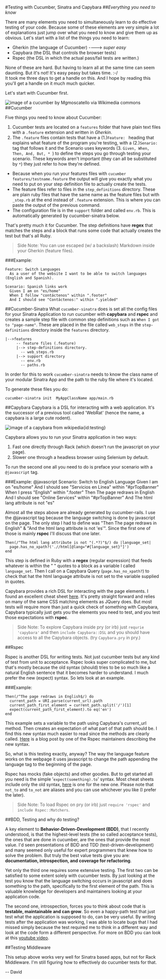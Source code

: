 #Testing with Cucumber, Sinatra and Capybara
##_Everything you need to know_

There are many elements you need to simultaneously learn to do effective testing of your code. Because some of these elements are very simple a lot of explanations just jump over what you need to know and give them up as obvious. Let's start with a list of the things you need to learn:

- Gherkin (the language of Cucumber) ----> _super easy_
- Capybara (the DSL that controls the browser tests) 
- Rspec (the DSL in which the actual pass/fail tests are written.)

None of these are hard. But having to learn all at the same time can seem daunting. But it's not! It's easy peasy but takes time. :-/  
It took me three days to get a handle on this. And I hope by reading this you'll get a handle on it much much quicker.

Let's start with Cucumber first.

![image of a cucumber by Mgmoscatello via Wikimedia commons][1]
##Cucumber

Five things you need to know about Cucumber:

1. Cucumber tests are located on a `features` folder that have plain text files with a `.feature` extension and written in _Gherkin_. 
2. The `.feature` files contain tests that have a (1.)`Feature: ` heading that explains what feature of the program you're testing, with a (2.)`Senario:` tag that follows it and the Scenario uses keywords (3. `Given, When, Then, And, But, * `) to define the steps you go through testing your scenario. These keywords aren't important (they can all be substituted by _`*`_) they just refer to how they're defined. 
- Because when you run your features files with `cucumber features/testname.feature` the output will give you exactly what you need to put on your step definition file to actually create the tests.
- The feature files refer to files in the `step_definitions` directory. These are plain ruby files that have the same name as the feature files but with `_step.rb` at the end instead of `.feature` extension. This is where you can paste the output of the previous command. 
- The configuration file is in the `support` folder and called `env.rb`. This is automatically generated by cucumber-sinatra below.

That's pretty much it for Cucumber. The step definitions have **regex** that matches the steps and a block that runs some code that actually creates the test but that's all Ruby. 

>Side Note: You can use escaped (w/ a backslash) Markdown inside your Gherkin (feature files).

###Example:
    
    Feature: Switch Languages
      As a user of the website I want to be able to switch languages (English and Spanish).

    Scenario: Spanish links work
      Given I am on "es/home"
      When I follow "contáctenos" within ".footer"  
      And I should see "Contáctenos:" within ".yielded"


##Cucumber-Sinatra
What `cucumber-sinatra` does is set all the config files for your Sinatra Application to run cucumber with **capybara** and **rspec** and creates a sample step file with common step definitions such as `When I got to "page-name"`. These are placed in the file called `web_steps` in the `step-definitions` directory inside the `features` directory.

    |-->features  
         -- feature files (.feature)  
         |--> step-definitions directory.  
           -- web_steps.rb  
         |--> support directory  
           -- env.rb  
           -- paths.rb  

In order for this to work `cucumber-sinatra` needs to know the class name of your modular Sinatra App and the path to the ruby file where it's located. 

To generate these files you do:  

    cucumber-sinatra init  MyAppClassName app/main.rb


##Capybara
Capybara is a DSL for interacting with a web application. It's the successor of a previous tool called 'WebRat' (hence the name, a capybara is a large cute rodent).

![image of a capybara from wikipedia][2]{id:testing}

Capybara allows you to run your Sinatra application in two ways: 

1. Fast one directly through Rack (which doesn't run the javascript on your page).
2. Slower one through a headless browser using Selenium by default.

To run the second one all you need to do is preface your scenario with a `@javascript` tag. 

###Example:
    @javascript
    Scenario: Switch to English Language
      Given I am on "es/home"
      And I should see "Servicios en Línea" within "#prTopBanner"
      When I press "English" within ".footer"
      Then The page redraws in English 
      And I should see "Online Services" within "#prTopBanner"
      And The html lang attribute is not "es"

Almost all the steps above are already generated by cucumber-rails. I use the @javascript tag because the language switching is done by javascript on the page. The only step I had to define was "Then The page redraws in English" & "And the html lang attribute is not 'es'". Since the first one of those is mainly **rspec** I'll discuss that one later. 

    Then(/^The html lang attribute is not "(.*?)"$/) do |language_set|
      page.has_no_xpath?('.//html[@lang="#{language_set}"]')
    end

This step is defined in Ruby with a **regex** (regular expression) that feeds whatever is within the " " quotes to a block as a variable I called `language_set`. Then I call on a Capybara Query (`page.has_no_xpath?`) to check that hat the html language attribute is not set to the variable supplied in quotes.

Capybara provides a rich DSL for interacting with the page elements. I found an excellent cheat sheet [here][3]. It's pretty straight forward and relies on many of the same CSS matching elements as JQuery does. But most tests will require more than just a quick check of something with Capybara, Capybara typically just gets you the elements you need to test, and you test those expectations with **rspec**.

>Side Note: To explore Capybara inside pry (or irb) just `requrie 'capybara'` and then `include Capybara::DSL` and you should have access to all the Capybara objects. (try `Capybara.pry` in pry.)

##Rspec

Rspec is another DSL for writing tests. Not just cucumber tests but any kind of test from unit to acceptance. Rspec looks super complicated to me, but that's mostly because the old syntax (should) tries to be so much like a natural English sentence that it becomes harder to understand. I much prefer the new (expect) syntax. So lets look at an example.

###Example:

    Then(/^The page redraws in English$/) do
      current_path = URI.parse(current_url).path
      current_path_first_element = current_path.split('/')[1]
      expect(current_path_first_element).to eq('en')
    end

This example sets a variable to the path using Capybara's current_url method. Then creates an expectation of what part of that path should be. I find this new syntax much easier to read since the methods are clearly called. [Here][4] is a blog post by one of the Rspec maintainers describing the new syntax.

So, what is this testing exactly, anyway?
The way the language feature works on the webpage it uses javascript to change the path appending the language tag to the beginning of the page. 

Rspec has mocks (fake objects) and other goodies. But to get started all you need is the simple '`expect(something).to`' syntax. Most cheat sheets include only the old syntax, [here][6] is one for the new one. Please note that `not_to` and `to_not` are aliases and you can use whichever you like (I prefer the later).

>Side Note: To load Rspec on pry (or irb) just `require 'rspec'` and `include Rspec::Matchers`.

##BDD, Testing and why do testing?

A key element to **Behavior-Driven-Development (BDD)**, that I recently understood, is that the highest-level tests (the so called acceptance tests), the ones that are done in cucumber, are the ones that provide the most value. I'd seen presentations of BDD and TDD (test-driven-development) and many seemed only useful for expert programmers that knew how to solve the problem. But truly the best value tests give you are: **documentation, introspection, and coverage for refactoring**. 

Yet only the third one requires some extensive testing. The first two can be satisfied to some extent solely with cucumber tests. By just looking at the test you know that the language switching occurs in javascript and does something to the path, specifically to the first element of the path. This is valuable knowledge for developers and maintainers looking at your application code. 

The second one, introspection, forces you to think about code that is **testable, maintainable and can grow**. So even a happy-path test that just test what the application is supposed to do, can be very useful. By writing tests after the application was working, I was able to locate bugs that I had missed simply because the test required me to think in a different way and look at the code form a different perspective. For more on BDD you can look at this [youtube video][5].

##Testing Middleware

This setup above works very well for Sinatra based apps, but not for Rack Middleware. I'm still figuring how to effectively do cucumber tests for that.

-- David

[1]: http://upload.wikimedia.org/wikipedia/commons/c/c8/Cucumber_picture.jpg
[2]: http://upload.wikimedia.org/wikipedia/commons/thumb/b/b6/Wet-capyvara-in-Brazil.jpg/220px-Wet-capyvara-in-Brazil.jpg
[3]: https://gist.github.com/zhengjia/428105
[4]: http://myronmars.to/n/dev-blog/2012/06/rspecs-new-expectation-syntax
[5]: http://confreaks.com/videos/2433-railsconf2013-bdd-and-acceptance-testing-with-rspec-capybara   
[6]: http://www.anchor.com.au/wp-content/uploads/rspec_cheatsheet_attributed.pdf
